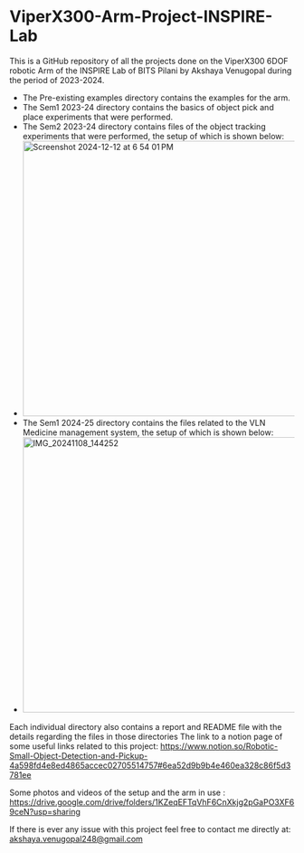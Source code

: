 # ViperX300-Arm-Project-INSPIRE-Lab

This is a GitHub repository of all the projects done on the ViperX300 6DOF robotic Arm of the INSPIRE Lab of BITS Pilani by Akshaya Venugopal during the period of 2023-2024.

- The Pre-existing examples directory contains the examples for the arm.
- The Sem1 2023-24 directory contains the basics of object pick and place experiments that were performed.
- The Sem2 2023-24 directory contains files of the object tracking experiments that were performed, the setup of which is shown below:
- <img width="487" alt="Screenshot 2024-12-12 at 6 54 01 PM" src="https://github.com/user-attachments/assets/ff016bea-15d6-4f05-beb5-599b224581ae" />
- The Sem1 2024-25 directory contains the files related to the VLN Medicine management system, the setup of which is shown below:
- <img width = "487" alt="IMG_20241108_144252" src="https://github.com/user-attachments/assets/ff27981c-244e-48f6-a749-6d2b6929a5b4" />

Each individual directory also contains a report and README file with the details regarding the files in those directories
The link to a notion page of some useful links related to this project: https://www.notion.so/Robotic-Small-Object-Detection-and-Pickup-4a598fd4e8ed4865accec02705514757#6ea52d9b9b4e460ea328c86f5d3781ee

Some photos and videos of the setup and the arm in use : https://drive.google.com/drive/folders/1KZeqEFTqVhF6CnXkjg2pGaPO3XF69ceN?usp=sharing

If there is ever any issue with this project feel free to contact me directly at: akshaya.venugopal248@gmail.com

